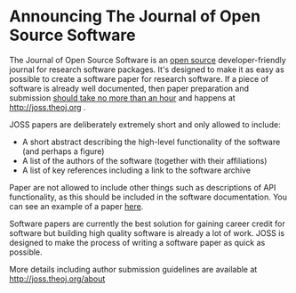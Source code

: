 # Announcing The Journal of Open Source Software

The Journal of Open Source Software is an [open source](http://github.com/openjournals/joss) developer-friendly journal for research software packages. It's designed to make it as easy as possible to create a software paper for research software. If a piece of software is already well documented, then paper preparation and submission [should take no more than an hour](http://joss.theoj.org/about#author_guidelines) and happens at http://joss.theoj.org .

JOSS papers are deliberately extremely short and only allowed to include:

- A short abstract describing the high-level functionality of the software (and perhaps a figure)
- A list of the authors of the software (together with their affiliations)
- A list of key references including a link to the software archive

Paper are not allowed to include other things such as descriptions of API functionality, as this should be included in the software documentation. You can see an example of a paper [here](https://github.com/arfon/fidgit/blob/master/paper/paper.pdf).

Software papers are currently the best solution for gaining career credit for software but building high quality software is already a lot of work. JOSS is designed to make the process of writing a software paper as quick as possible.

More details including author submission guidelines are available at http://joss.theoj.org/about 
